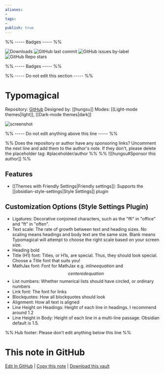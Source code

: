 ```yaml
---
aliases:
- 
tags: 
- 
publish: true
---
```


%% ----- Badges ----- %%

![Downloads](https://img.shields.io/badge/downloads-19081-573E7A?style=for-the-badge&logo=)
![GitHub last commit](https://img.shields.io/github/last-commit/hungsu/typomagical-obsidian?color=573E7A&label=last%20update&logo=github&style=for-the-badge)
![GitHub issues by-label](https://img.shields.io/github/issues/hungsu/typomagical-obsidian/help%20wanted?color=573E7A&logo=github&style=for-the-badge) 
![GitHub Repo stars](https://img.shields.io/github/stars/hungsu/typomagical-obsidian?color=573E7A&logo=github&style=for-the-badge)

%% ----- Badges ----- %%

%% ----- Do not edit this section ----- %%

# Typomagical

Repository: [GitHub](https://github.com/hungsu/typomagical-obsidian)
Designed by: [[hungsu]]
Modes: [[Light-mode themes|light]], [[Dark-mode themes|dark]]



![screenshot](https://github.com/hungsu/typomagical-obsidian/raw/main/Typomagical-split.jpg)

%% ----- Do not edit anything above this line ----- %% 

%% Does the repository or author have any sponsoring links? Uncomment the next line and add them to the author's note. If they don't, please delete the placeholder tag: #placeholder/author %%
%% ![[hungsu#Sponsor this author]] %%


## Features

- [[Themes with Friendly Settings|Friendly settings]]: Supports the [[obsidian-style-settings|Style Settings]] plugin

## Customization Options (Style Settings Plugin) 
- Ligatures: Decorative conjoined characters, such as the "ffi" in "office" and "ft" in "often".
- Text scale: The rate of growth between text and heading sizes. No scaling means headings and body text are the same size. Blank means Typomagical will attempt to choose the right scale based on your screen size.
- Heading bold
- Title (H1) font: Titles, or H1s, are special. Thus, they should look special. Choose a Title font that suits you!
- MathJax font: Font for MathJax e.g. $inline equation$ and $$centered equation$$
- List numbers: Whether numerical lists should have circled, or ordinary numbers
- Link font: The font for links
- Blockquotes: How all blockquotes should look
- Alignment: How all text is aligned
- Line Height on Headings: Height of each line in headings. I recommend around 1.2
- Line Height in Body: Height of each line in a multi-line passage. Obsidian default is 1.5.


%% Hub footer: Please don't edit anything below this line %%

# This note in GitHub

<span class="git-footer">[Edit In GitHub](https://github.dev/obsidian-community/obsidian-hub/blob/main/02%20-%20Community%20Expansions/02.05%20All%20Community%20Expansions/Themes/Typomagical.md "git-hub-edit-note") | [Copy this note](https://raw.githubusercontent.com/obsidian-community/obsidian-hub/main/02%20-%20Community%20Expansions/02.05%20All%20Community%20Expansions/Themes/Typomagical.md "git-hub-copy-note") | [Download this vault](https://github.com/obsidian-community/obsidian-hub/archive/refs/heads/main.zip "git-hub-download-vault") </span>
